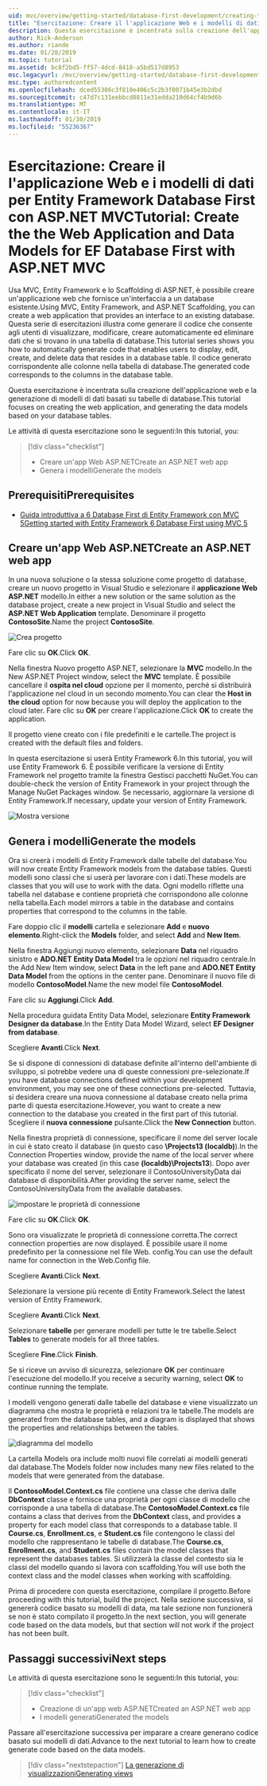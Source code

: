```yaml
---
uid: mvc/overview/getting-started/database-first-development/creating-the-web-application
title: "Esercitazione: Creare il l'applicazione Web e i modelli di dati per Entity Framework Database First con ASP.NET MVC"
description: Questa esercitazione è incentrata sulla creazione dell'applicazione web e la generazione di modelli di dati basati su tabelle di database.
author: Rick-Anderson
ms.author: riande
ms.date: 01/28/2019
ms.topic: tutorial
ms.assetid: bc8f2bd5-ff57-4dcd-8418-a5bd517d8953
msc.legacyurl: /mvc/overview/getting-started/database-first-development/creating-the-web-application
msc.type: authoredcontent
ms.openlocfilehash: dced55386c3f810e406c5c2b3f0071b45e3b2dbd
ms.sourcegitcommit: c47d7c131eebbcd8811e31edda210d64cf4b9d6b
ms.translationtype: MT
ms.contentlocale: it-IT
ms.lasthandoff: 01/30/2019
ms.locfileid: "55236367"
---
```

# <a name="tutorial-create-the-the-web-application-and-data-models-for-ef-database-first-with-aspnet-mvc"></a><span data-ttu-id="1365a-103">Esercitazione: Creare il l'applicazione Web e i modelli di dati per Entity Framework Database First con ASP.NET MVC</span><span class="sxs-lookup"><span data-stu-id="1365a-103">Tutorial: Create the the Web Application and Data Models for EF Database First with ASP.NET MVC</span></span>

 <span data-ttu-id="1365a-104">Usa MVC, Entity Framework e lo Scaffolding di ASP.NET, è possibile creare un'applicazione web che fornisce un'interfaccia a un database esistente.</span><span class="sxs-lookup"><span data-stu-id="1365a-104">Using MVC, Entity Framework, and ASP.NET Scaffolding, you can create a web application that provides an interface to an existing database.</span></span> <span data-ttu-id="1365a-105">Questa serie di esercitazioni illustra come generare il codice che consente agli utenti di visualizzare, modificare, creare automaticamente ed eliminare dati che si trovano in una tabella di database.</span><span class="sxs-lookup"><span data-stu-id="1365a-105">This tutorial series shows you how to automatically generate code that enables users to display, edit, create, and delete data that resides in a database table.</span></span> <span data-ttu-id="1365a-106">Il codice generato corrispondente alle colonne nella tabella di database.</span><span class="sxs-lookup"><span data-stu-id="1365a-106">The generated code corresponds to the columns in the database table.</span></span>

<span data-ttu-id="1365a-107">Questa esercitazione è incentrata sulla creazione dell'applicazione web e la generazione di modelli di dati basati su tabelle di database.</span><span class="sxs-lookup"><span data-stu-id="1365a-107">This tutorial focuses on creating the web application, and generating the data models based on your database tables.</span></span>

<span data-ttu-id="1365a-108">Le attività di questa esercitazione sono le seguenti:</span><span class="sxs-lookup"><span data-stu-id="1365a-108">In this tutorial, you:</span></span>

> [!div class="checklist"]
> * <span data-ttu-id="1365a-109">Creare un'app Web ASP.NET</span><span class="sxs-lookup"><span data-stu-id="1365a-109">Create an ASP.NET web app</span></span>
> * <span data-ttu-id="1365a-110">Genera i modelli</span><span class="sxs-lookup"><span data-stu-id="1365a-110">Generate the models</span></span>

## <a name="prerequisites"></a><span data-ttu-id="1365a-111">Prerequisiti</span><span class="sxs-lookup"><span data-stu-id="1365a-111">Prerequisites</span></span>

* [<span data-ttu-id="1365a-112">Guida introduttiva a 6 Database First di Entity Framework con MVC 5</span><span class="sxs-lookup"><span data-stu-id="1365a-112">Getting started with Entity Framework 6 Database First using MVC 5</span></span>](setting-up-database.md)

## <a name="create-an-aspnet-web-app"></a><span data-ttu-id="1365a-113">Creare un'app Web ASP.NET</span><span class="sxs-lookup"><span data-stu-id="1365a-113">Create an ASP.NET web app</span></span>

<span data-ttu-id="1365a-114">In una nuova soluzione o la stessa soluzione come progetto di database, creare un nuovo progetto in Visual Studio e selezionare il **applicazione Web ASP.NET** modello.</span><span class="sxs-lookup"><span data-stu-id="1365a-114">In either a new solution or the same solution as the database project, create a new project in Visual Studio and select the **ASP.NET Web Application** template.</span></span> <span data-ttu-id="1365a-115">Denominare il progetto **ContosoSite**.</span><span class="sxs-lookup"><span data-stu-id="1365a-115">Name the project **ContosoSite**.</span></span>

![Crea progetto](creating-the-web-application/_static/image1.png)

<span data-ttu-id="1365a-117">Fare clic su **OK**.</span><span class="sxs-lookup"><span data-stu-id="1365a-117">Click **OK**.</span></span>

<span data-ttu-id="1365a-118">Nella finestra Nuovo progetto ASP.NET, selezionare la **MVC** modello.</span><span class="sxs-lookup"><span data-stu-id="1365a-118">In the New ASP.NET Project window, select the **MVC** template.</span></span> <span data-ttu-id="1365a-119">È possibile cancellare il **ospita nel cloud** opzione per il momento, perché si distribuirà l'applicazione nel cloud in un secondo momento.</span><span class="sxs-lookup"><span data-stu-id="1365a-119">You can clear the **Host in the cloud** option for now because you will deploy the application to the cloud later.</span></span> <span data-ttu-id="1365a-120">Fare clic su **OK** per creare l'applicazione.</span><span class="sxs-lookup"><span data-stu-id="1365a-120">Click **OK** to create the application.</span></span>

<span data-ttu-id="1365a-121">Il progetto viene creato con i file predefiniti e le cartelle.</span><span class="sxs-lookup"><span data-stu-id="1365a-121">The project is created with the default files and folders.</span></span>

<span data-ttu-id="1365a-122">In questa esercitazione si userà Entity Framework 6.</span><span class="sxs-lookup"><span data-stu-id="1365a-122">In this tutorial, you will use Entity Framework 6.</span></span> <span data-ttu-id="1365a-123">È possibile verificare la versione di Entity Framework nel progetto tramite la finestra Gestisci pacchetti NuGet.</span><span class="sxs-lookup"><span data-stu-id="1365a-123">You can double-check the version of Entity Framework in your project through the Manage NuGet Packages window.</span></span> <span data-ttu-id="1365a-124">Se necessario, aggiornare la versione di Entity Framework.</span><span class="sxs-lookup"><span data-stu-id="1365a-124">If necessary, update your version of Entity Framework.</span></span>

![Mostra versione](creating-the-web-application/_static/image3.png)

## <a name="generate-the-models"></a><span data-ttu-id="1365a-126">Genera i modelli</span><span class="sxs-lookup"><span data-stu-id="1365a-126">Generate the models</span></span>

<span data-ttu-id="1365a-127">Ora si creerà i modelli di Entity Framework dalle tabelle del database.</span><span class="sxs-lookup"><span data-stu-id="1365a-127">You will now create Entity Framework models from the database tables.</span></span> <span data-ttu-id="1365a-128">Questi modelli sono classi che si userà per lavorare con i dati.</span><span class="sxs-lookup"><span data-stu-id="1365a-128">These models are classes that you will use to work with the data.</span></span> <span data-ttu-id="1365a-129">Ogni modello riflette una tabella nel database e contiene proprietà che corrispondono alle colonne nella tabella.</span><span class="sxs-lookup"><span data-stu-id="1365a-129">Each model mirrors a table in the database and contains properties that correspond to the columns in the table.</span></span>

<span data-ttu-id="1365a-130">Fare doppio clic il **modelli** cartella e selezionare **Add** e **nuovo elemento**.</span><span class="sxs-lookup"><span data-stu-id="1365a-130">Right-click the **Models** folder, and select **Add** and **New Item**.</span></span>

<span data-ttu-id="1365a-131">Nella finestra Aggiungi nuovo elemento, selezionare **Data** nel riquadro sinistro e **ADO.NET Entity Data Model** tra le opzioni nel riquadro centrale.</span><span class="sxs-lookup"><span data-stu-id="1365a-131">In the Add New Item window, select **Data** in the left pane and **ADO.NET Entity Data Model** from the options in the center pane.</span></span> <span data-ttu-id="1365a-132">Denominare il nuovo file di modello **ContosoModel**.</span><span class="sxs-lookup"><span data-stu-id="1365a-132">Name the new model file **ContosoModel**.</span></span>

<span data-ttu-id="1365a-133">Fare clic su **Aggiungi**.</span><span class="sxs-lookup"><span data-stu-id="1365a-133">Click **Add**.</span></span>

<span data-ttu-id="1365a-134">Nella procedura guidata Entity Data Model, selezionare **Entity Framework Designer da database**.</span><span class="sxs-lookup"><span data-stu-id="1365a-134">In the Entity Data Model Wizard, select **EF Designer from database**.</span></span>

<span data-ttu-id="1365a-135">Scegliere **Avanti**.</span><span class="sxs-lookup"><span data-stu-id="1365a-135">Click **Next**.</span></span>

<span data-ttu-id="1365a-136">Se si dispone di connessioni di database definite all'interno dell'ambiente di sviluppo, si potrebbe vedere una di queste connessioni pre-selezionate.</span><span class="sxs-lookup"><span data-stu-id="1365a-136">If you have database connections defined within your development environment, you may see one of these connections pre-selected.</span></span> <span data-ttu-id="1365a-137">Tuttavia, si desidera creare una nuova connessione al database creato nella prima parte di questa esercitazione.</span><span class="sxs-lookup"><span data-stu-id="1365a-137">However, you want to create a new connection to the database you created in the first part of this tutorial.</span></span> <span data-ttu-id="1365a-138">Scegliere il **nuova connessione** pulsante.</span><span class="sxs-lookup"><span data-stu-id="1365a-138">Click the **New Connection** button.</span></span>

<span data-ttu-id="1365a-139">Nella finestra proprietà di connessione, specificare il nome del server locale in cui è stato creato il database (in questo caso **\Projects13 (localdb)**).</span><span class="sxs-lookup"><span data-stu-id="1365a-139">In the Connection Properties window, provide the name of the local server where your database was created (in this case **(localdb)\Projects13**).</span></span> <span data-ttu-id="1365a-140">Dopo aver specificato il nome del server, selezionare il ContosoUniversityData dai database di disponibilità.</span><span class="sxs-lookup"><span data-stu-id="1365a-140">After providing the server name, select the ContosoUniversityData from the available databases.</span></span>

![impostare le proprietà di connessione](creating-the-web-application/_static/image8.png)

<span data-ttu-id="1365a-142">Fare clic su **OK**.</span><span class="sxs-lookup"><span data-stu-id="1365a-142">Click **OK**.</span></span>

<span data-ttu-id="1365a-143">Sono ora visualizzate le proprietà di connessione corretta.</span><span class="sxs-lookup"><span data-stu-id="1365a-143">The correct connection properties are now displayed.</span></span> <span data-ttu-id="1365a-144">È possibile usare il nome predefinito per la connessione nel file Web. config.</span><span class="sxs-lookup"><span data-stu-id="1365a-144">You can use the default name for connection in the Web.Config file.</span></span>

<span data-ttu-id="1365a-145">Scegliere **Avanti**.</span><span class="sxs-lookup"><span data-stu-id="1365a-145">Click **Next**.</span></span>

<span data-ttu-id="1365a-146">Selezionare la versione più recente di Entity Framework.</span><span class="sxs-lookup"><span data-stu-id="1365a-146">Select the latest version of Entity Framework.</span></span>

<span data-ttu-id="1365a-147">Scegliere **Avanti**.</span><span class="sxs-lookup"><span data-stu-id="1365a-147">Click **Next**.</span></span>

<span data-ttu-id="1365a-148">Selezionare **tabelle** per generare modelli per tutte le tre tabelle.</span><span class="sxs-lookup"><span data-stu-id="1365a-148">Select **Tables** to generate models for all three tables.</span></span>

<span data-ttu-id="1365a-149">Scegliere **Fine**.</span><span class="sxs-lookup"><span data-stu-id="1365a-149">Click **Finish**.</span></span>

<span data-ttu-id="1365a-150">Se si riceve un avviso di sicurezza, selezionare **OK** per continuare l'esecuzione del modello.</span><span class="sxs-lookup"><span data-stu-id="1365a-150">If you receive a security warning, select **OK** to continue running the template.</span></span>

<span data-ttu-id="1365a-151">I modelli vengono generati dalle tabelle del database e viene visualizzato un diagramma che mostra le proprietà e relazioni tra le tabelle.</span><span class="sxs-lookup"><span data-stu-id="1365a-151">The models are generated from the database tables, and a diagram is displayed that shows the properties and relationships between the tables.</span></span>

![diagramma del modello](creating-the-web-application/_static/image11.png)

<span data-ttu-id="1365a-153">La cartella Models ora include molti nuovi file correlati ai modelli generati dal database.</span><span class="sxs-lookup"><span data-stu-id="1365a-153">The Models folder now includes many new files related to the models that were generated from the database.</span></span>

<span data-ttu-id="1365a-154">Il **ContosoModel.Context.cs** file contiene una classe che deriva dalle **DbContext** classe e fornisce una proprietà per ogni classe di modello che corrisponde a una tabella di database.</span><span class="sxs-lookup"><span data-stu-id="1365a-154">The **ContosoModel.Context.cs** file contains a class that derives from the **DbContext** class, and provides a property for each model class that corresponds to a database table.</span></span> <span data-ttu-id="1365a-155">Il **Course.cs**, **Enrollment.cs**, e **Student.cs** file contengono le classi del modello che rappresentano le tabelle di database.</span><span class="sxs-lookup"><span data-stu-id="1365a-155">The **Course.cs**, **Enrollment.cs**, and **Student.cs** files contain the model classes that represent the databases tables.</span></span> <span data-ttu-id="1365a-156">Si utilizzerà la classe del contesto sia le classi del modello quando si lavora con scaffolding.</span><span class="sxs-lookup"><span data-stu-id="1365a-156">You will use both the context class and the model classes when working with scaffolding.</span></span>

<span data-ttu-id="1365a-157">Prima di procedere con questa esercitazione, compilare il progetto.</span><span class="sxs-lookup"><span data-stu-id="1365a-157">Before proceeding with this tutorial, build the project.</span></span> <span data-ttu-id="1365a-158">Nella sezione successiva, si genererà codice basato su modelli di data, ma tale sezione non funzionerà se non è stato compilato il progetto.</span><span class="sxs-lookup"><span data-stu-id="1365a-158">In the next section, you will generate code based on the data models, but that section will not work if the project has not been built.</span></span>

## <a name="next-steps"></a><span data-ttu-id="1365a-159">Passaggi successivi</span><span class="sxs-lookup"><span data-stu-id="1365a-159">Next steps</span></span>

<span data-ttu-id="1365a-160">Le attività di questa esercitazione sono le seguenti:</span><span class="sxs-lookup"><span data-stu-id="1365a-160">In this tutorial, you:</span></span>

> [!div class="checklist"]
> * <span data-ttu-id="1365a-161">Creazione di un'app web ASP.NET</span><span class="sxs-lookup"><span data-stu-id="1365a-161">Created an ASP.NET web app</span></span>
> * <span data-ttu-id="1365a-162">I modelli generati</span><span class="sxs-lookup"><span data-stu-id="1365a-162">Generated the models</span></span>

<span data-ttu-id="1365a-163">Passare all'esercitazione successiva per imparare a creare generano codice basato sui modelli di dati.</span><span class="sxs-lookup"><span data-stu-id="1365a-163">Advance to the next tutorial to learn how to create generate code based on the data models.</span></span>
> [!div class="nextstepaction"]
> [<span data-ttu-id="1365a-164">La generazione di visualizzazioni</span><span class="sxs-lookup"><span data-stu-id="1365a-164">Generating views</span></span>](generating-views.md)